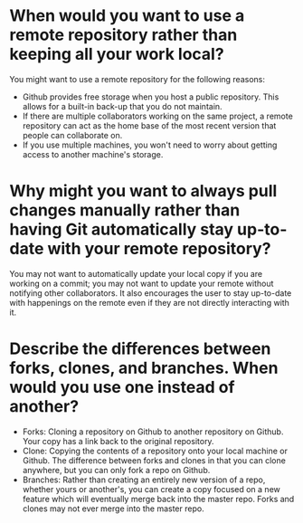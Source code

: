 
# When would you want to use a remote repository rather than keeping all your work local?

You might want to use a remote repository for the following reasons:

* Github provides free storage when you host a public repository. This allows for a built-in back-up that you do not maintain.
* If there are multiple collaborators working on the same project, a remote repository can act as the home base of the most recent version that people can collaborate on.
* If you use multiple machines, you won't need to worry about getting access to another machine's storage.


# Why might you want to always pull changes manually rather than having Git automatically stay up-to-date with your remote repository?

You may not want to automatically update your local copy if you are working on a commit; you may not want to update your remote without notifying other collaborators. It also encourages the user to stay up-to-date with happenings on the remote even if they are not directly interacting with it.

# Describe the differences between forks, clones, and branches. When would you use one instead of another?

* Forks: Cloning a repository on Github to another repository on Github. Your copy has a link back to the original repository.
* Clone: Copying the contents of a repository onto your local machine or Github. The difference between forks and clones in that you can clone anywhere, but you can only fork a repo on Github.
* Branches: Rather than creating an entirely new version of a repo, whether yours or another's, you can create a copy focused on a new feature which will eventually merge back into the master repo. Forks and clones may not ever merge into the master repo. 
